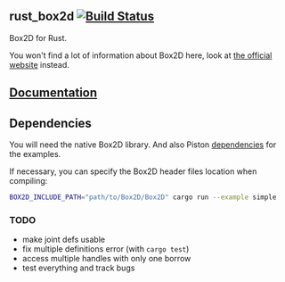 ## rust_box2d [![Build Status](https://travis-ci.org/Bastacyclop/rust_box2d.svg?branch=master)](https://travis-ci.org/Bastacyclop/rust_box2d)

Box2D for Rust.

You won't find a lot of information about Box2D here, look at [the official website](http://box2d.org/)
instead.

## [Documentation](https://bastacyclop.github.io/rust_box2d/box2d/index.html)

## Dependencies

You will need the native Box2D library. And also Piston [dependencies](https://github.com/PistonDevelopers/Piston-Tutorials/tree/master/getting-started) for the examples.

If necessary, you can specify the Box2D header files location when compiling:

~~~~sh
BOX2D_INCLUDE_PATH="path/to/Box2D/Box2D" cargo run --example simple
~~~~

### TODO

- make joint defs usable
- fix multiple definitions error (with `cargo test`)
- access multiple handles with only one borrow
- test everything and track bugs
